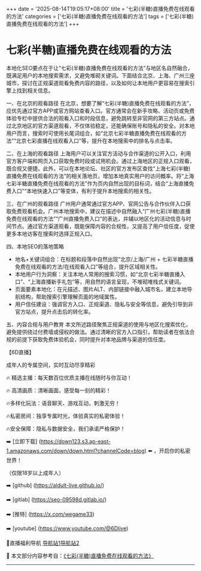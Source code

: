 +++
date = '2025-08-14T19:05:17+08:00'
title = '七彩(半糖)直播免费在线观看的方法'
categories = ['七彩(半糖)直播免费在线观看的方法']
tags = ['七彩(半糖)直播免费在线观看的方法']
+++

# 七彩(半糖)直播免费在线观看的方法

本地化SEO要点在于让“七彩(半糖)直播免费在线观看的方法”与地区名自然融合，既满足用户的本地搜索需求，又避免堆砌关键词。下面结合北京、上海、广州三座城市，探讨在正规渠道观看免费内容的路径，以及如何让本地用户更容易在搜索引擎上找到相关信息。

一、在北京的观看路径
在北京，想要了解“七彩(半糖)直播免费在线观看的方法”，应优先通过官方APP或官方网站查看入口。官方通常会在新手攻略、活动页或免费体验专栏中提供合法的观看入口和时段信息，避免跳转至非官网的第三方站点。通过北京地区的官方渠道观看，不仅体验稳定，还能确保账号和隐私的安全。对本地用户而言，搜索时可使用长尾词组合，如“北京七彩半糖直播免费在线观看的方法”“北京七彩直播在线观看入口”等，提升在本地搜索中的排名与点击率。

二、在上海的观看路径
上海用户可以关注官方活动与合作渠道的公开入口，利用官方客户端和网页入口获取免费时段或试用机会。通过上海地区的正规入口观看，既合规又便捷。此外，可以在本地论坛、社区的官方发布区查找“上海七彩(半糖)直播免费在线观看的方法”的相关落地页，增加本地真实用户的访问概率。将“上海七彩半糖直播免费在线观看的方法”作为页内自然出现的目标词，结合“上海直播免费入口”“本地快速入口”等变体，有利于提升本地搜索的相关性。

三、在广州的观看路径
广州用户通常通过官方APP、官网公告与合作伙伴入口获取免费观看机会。广州本地搜索中，建议在描述中自然融入“广州七彩(半糖)直播免费在线观看的方法”“广州直播免费入口”的表达，并辅以地区化的活动信息与时间节点。通过官方渠道观看，既能保障内容的合规性，又提高了用户信任度，促使更多本地访客在搜索时选择正规入口。

四、本地SEO的落地策略
- 地名+关键词组合：在标题和段落中自然出现“北京/上海/广州 + 七彩半糖直播免费在线观看的方法/在线观看入口”等组合，提升区域相关性。
- 本地用户行为洞察：关注本地人常用的搜索习惯，如“北京七彩半糖直播入口”、“上海直播新手礼包”等，用自然的语言呈现，不堆砌堆栈式关键词。
- 页面要素本地化：在元描述、图片ALT、内部链接中融入城市名，建立本地导航结构，帮助搜索引擎理解页面的地域属性。
- 用户信任建设：强调官方入口、正规渠道、隐私与安全等信息，避免引导到非官方站点，提升点击后的转化率。

五、内容合规与用户教育
本文所述路径聚焦正规渠道的使用与地区化搜索优化，避免提供绕过付费墙或侵权的做法。通过清晰的官方入口指引，帮助读者在依法合规的前提下获取免费体验机会，同时提升对本地品牌与渠道的信任度。

【6D直播】

 成年人的专属空间，实时互动尽享精彩

🔥 精选主播：每天数百位优质主播在线随时与你互动！

🔥 高清画质：清晰画面，感受每一刻的精彩！

🔥多样化玩法：语音聊天、游戏互动，刺激无穷！

🔥私密房间：独享专属时光，体验真实的私密体验！

🔥安全保障：隐私与数据安全，我们承诺严格保护！

➡️ [立即下载] (https://down123.s3.ap-east-1.amazonaws.com/down/down.html?channelCode=blog) ⬅️ ，开启你的私密世界！

 （仅限18岁以上成年人）

➡️ [github] (https://aldult-live.github.io/)

➡️ [gitlab] (https://seo-09598d.gitlab.io/)

➡️ [推特] (https://x.com/wegame33)

➡️ [youtube] (https://www.youtube.com/@6Dlive)

🔞直播福利导航   [导航站1](https://webstack-86085a.gitlab.io/)[导航站2](https://onlygit123-2.github.io/)


📘 本文部分内容参考自：[《七彩(半糖)直播免费在线观看的方法》](https://webstack-hugo-8.pages.dev/)

---
